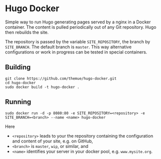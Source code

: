 # Hugo Docker

Simple way to run Hugo generating pages served by a nginx in a Docker container. The content is pulled 
periodically out of any Git repository. Hugo then rebuilds the site.

The repository is passed by the variable `SITE_REPOSITORY`, the branch by `SITE_BRANCH`. The default 
branch is `master`. This way alternative configurations or work in progress can be tested in special
containers.

## Building

```
git clone https://github.com/themue/hugo-docker.git
cd hugo-docker
sudo docker build -t hugo-docker .
```

## Running

```
sudo docker run -d -p 8080:80 -e SITE_REPOSITORY=<repository> -e SITE_BRANCH=<branch> --name <name> hugo-docker
```

Here

- `<repository>` leads to your the repository containing the configuration and content of your site, e.g. on GitHub,
- `<branch>` is `master`, `wip`, or similar,  and
- `<name>` identifies your server in your docker pool, e.g. `www.mysite.org`.

